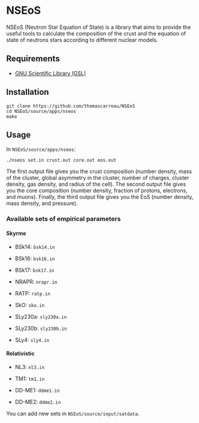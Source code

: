 NSEoS
=====

NSEoS (Neutron Star Equation of State) is a library that aims to provide the useful tools to calculate 
the composition of the crust and the equation of state of neutrons stars according to different nuclear models.

Requirements
------------

* [GNU Scientific Library (GSL)](https://www.gnu.org/software/gsl/)

Installation
------------

    git clone https://github.com/thomascarreau/NSEoS
    cd NSEoS/source/apps/nseos
    make

Usage
-----

In `NSEoS/source/apps/nseos`:

    ./nseos set.in crust.out core.out eos.out

The first output file gives you the crust composition (number density, mass of the cluster, global asymmetry in the cluster, 
number of charges, cluster density, gas density, and radius of the cell). 
The second output file gives you the core composition (number density, fraction of protons, electrons, and muons). 
Finally, the third output file gives you the EoS (number density, mass density, and pressure).

### Available sets of empirical parameters

#### Skyrme

* BSk14: `bsk14.in`

* BSk16: `bsk16.in`

* BSk17: `bsk17.in`

* NRAPR: `nrapr.in`

* RATP: `ratp.in`

* SkO: `sko.in`

* SLy230a: `sly230a.in`

* SLy230b: `sly230b.in`

* SLy4: `sly4.in`

#### Relativistic

* NL3: `nl3.in`

* TM1: `tm1.in`

* DD-ME1: `ddme1.in`

* DD-ME2: `ddme2.in`

You can add new sets in `NSEoS/source/input/satdata`.
